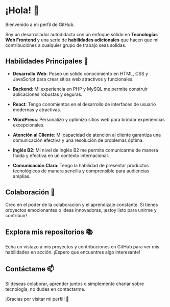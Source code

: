 # ¡Hola! 👋

Bienvenido a mi perfil de GitHub.

Soy un desarrollador autodidacta con un enfoque sólido en **Tecnologías Web Frontend** y una serie de **habilidades adicionales** que hacen que mi contribuciónes a cualquier grupo de trabajo seas solidas.

## Habilidades Principales 🚀

- **Desarrollo Web**: Poseo un sólido conocimiento en HTML, CSS y JavaScript para crear sitios web atractivos y funcionales.

- **Backend**: Mi experiencia en PHP y MySQL me permite construir aplicaciones robustas y seguras.

- **React**: Tengo conomientos en el desarrollo de interfaces de usuario modernas y atractivas.

- **WordPress**: Personalizo y optimizo sitios web para brindar experiencias excepcionales.

- **Atención al Cliente**: Mi capacidad de atención al cliente garantiza una comunicación efectiva y una resolución de problemas óptima.

- **Inglés B2**: Mi nivel de inglés B2 me permite comunicarme de manera fluida y efectiva en un contexto internacional.

- **Comunicación Clara**: Tengo la habilidad de presentar productos tecnológicos de manera sencilla y comprensible para audiencias amplias.

## Colaboración 🤝

Creo en el poder de la colaboración y el aprendizaje constante. Si tienes proyectos emocionantes o ideas innovadoras, ¡estoy listo para unirme y contribuir!

## Explora mis repositorios 📚

Echa un vistazo a mis proyectos y contribuciones en GitHub para ver mis habilidades en acción. ¡Espero que encuentres algo interesante!

## Contáctame 📫

Si deseas colaborar, aprender juntos o simplemente charlar sobre tecnología, no dudes en contactarme.

¡Gracias por visitar mi perfil! 🌟
